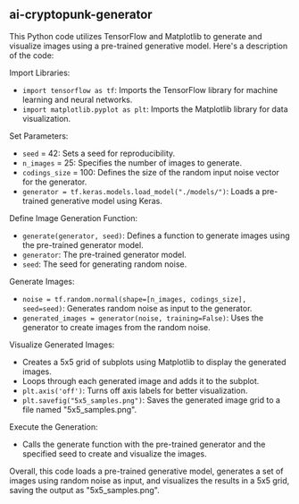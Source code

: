 ## ai-cryptopunk-generator

This Python code utilizes TensorFlow and Matplotlib to generate and visualize images using a pre-trained generative model. Here's a description of the code:

Import Libraries:
- `import tensorflow as tf`: Imports the TensorFlow library for machine learning and neural networks.
- `import matplotlib.pyplot as plt`: Imports the Matplotlib library for data visualization.

Set Parameters:
- `seed` = 42: Sets a seed for reproducibility.
- `n_images` = 25: Specifies the number of images to generate.
- `codings_size` = 100: Defines the size of the random input noise vector for the generator.
- `generator = tf.keras.models.load_model("./models/")`: Loads a pre-trained generative model using Keras.

Define Image Generation Function:
- `generate(generator, seed)`: Defines a function to generate images using the pre-trained generator model.
- `generator`: The pre-trained generator model.
- `seed`: The seed for generating random noise.

Generate Images:
- `noise = tf.random.normal(shape=[n_images, codings_size], seed=seed)`: Generates random noise as input to the generator.
- `generated_images = generator(noise, training=False)`: Uses the generator to create images from the random noise.

Visualize Generated Images:
- Creates a 5x5 grid of subplots using Matplotlib to display the generated images.
- Loops through each generated image and adds it to the subplot.
- `plt.axis('off')`: Turns off axis labels for better visualization.
- `plt.savefig("5x5_samples.png")`: Saves the generated image grid to a file named "5x5_samples.png".

Execute the Generation:
- Calls the generate function with the pre-trained generator and the specified seed to create and visualize the images.

Overall, this code loads a pre-trained generative model, generates a set of images using random noise as input, and visualizes the results in a 5x5 grid, saving the output as "5x5_samples.png".

